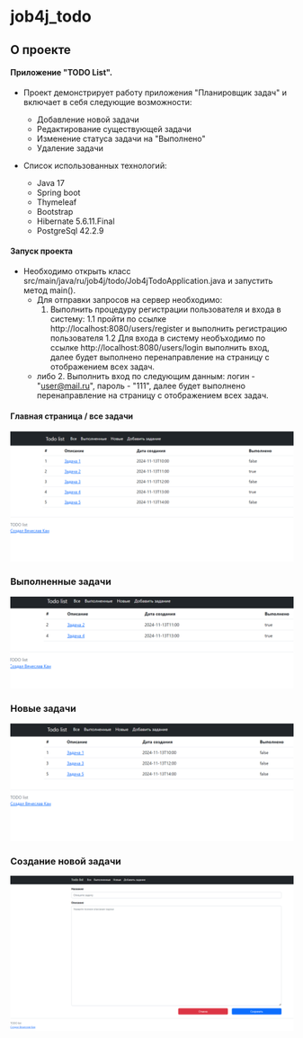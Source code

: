# job4j_todo

## О проекте

#### Приложение "TODO List".

- Проект демонстрирует работу приложения "Планировщик задач" и включает в себя следующие возможности:
    - Добавление новой задачи
    - Редактирование существующей задачи
    - Изменение статуса задачи на "Выполнено"
    - Удаление задачи

- Список использованных технологий:
    - Java 17
    - Spring boot
    - Thymeleaf
    - Bootstrap
    - Hibernate 5.6.11.Final
    - PostgreSql 42.2.9

#### Запуск проекта

- Необходимо открыть класс src/main/java/ru/job4j/todo/Job4jTodoApplication.java и запустить метод main().
    - Для отправки запросов на сервер необходимо:
      1. Выполнить процедуру регистрации пользователя и входа в систему:
          1.1 пройти по ссылке http://localhost:8080/users/register и выполнить
          регистрацию пользователя
          1.2 Для входа в систему необъходимо по ссылке http://localhost:8080/users/login выполнить вход, далее будет
          выполнено перенаправление на страницу с отображением всех задач.
    - либо
      2. Выполнить вход по следующим данным: логин - "user@mail.ru", пароль - "111", далее будет
      выполнено перенаправление на страницу с отображением всех задач.

#### Главная страница / все задачи

![img.png](src/main/java/ru/job4j/todo/files/img.png)

### Выполненные задачи

![img_1.png](src/main/java/ru/job4j/todo/files/img_1.png)

### Новые задачи

![img_2.png](src/main/java/ru/job4j/todo/files/img_2.png)

### Создание новой задачи

![img_3.png](src/main/java/ru/job4j/todo/files/img_3.png)
